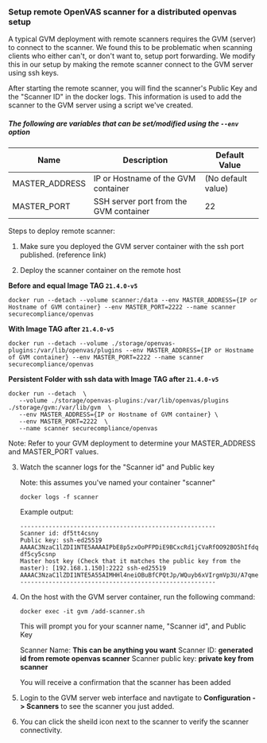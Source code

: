 ### Setup remote OpenVAS scanner for a distributed openvas setup

A typical GVM deployment with remote scanners requires the GVM (server) to connect to the scanner. We found this to be problematic when scanning clients who either can\'t, or don\'t want to, setup port forwarding. We modify this in our setup by making the remote scanner connect to the GVM server using ssh keys. 

After starting the remote scanner, you will find the scanner\'s Public Key and the \"Scanner ID\" in the docker logs. This information is used to add the scanner to the GVM server using a script we\'ve created.

##### The following are variables that can be set/modified using the `--env` option

| Name           | Description                            | Default Value      |
| -------------- | -------------------------------------- | ------------------ |
| MASTER_ADDRESS | IP or Hostname of the GVM container    | (No default value) |
| MASTER_PORT    | SSH server port from the GVM container | 22                 |

Steps to deploy remote scanner:

1. Make sure you deployed the GVM server container with the ssh port published. (reference link)

2. Deploy the scanner container on the remote host

**Before and equal Image TAG `21.4.0-v5`**
   ```shell
   docker run --detach --volume scanner:/data --env MASTER_ADDRESS={IP or Hostname of GVM container} --env MASTER_PORT=2222 --name scanner securecompliance/openvas
   ```

**With Image TAG after `21.4.0-v5`**
   ```shell
   docker run --detach --volume ./storage/openvas-plugins:/var/lib/openvas/plugins --env MASTER_ADDRESS={IP or Hostname of GVM container} --env MASTER_PORT=2222 --name scanner securecompliance/openvas
   ```

**Persistent Folder with ssh data with Image TAG after `21.4.0-v5`**
```
docker run --detach  \
   --volume ./storage/openvas-plugins:/var/lib/openvas/plugins ./storage/gvm:/var/lib/gvm  \
   --env MASTER_ADDRESS={IP or Hostname of GVM container} \ 
   --env MASTER_PORT=2222  \
   --name scanner securecompliance/openvas
```

   Note: Refer to your GVM deployment to determine your MASTER_ADDRESS and MASTER_PORT values.

3. Watch the scanner logs for the \"Scanner id\" and Public key

   Note: this assumes you\'ve named your container \"scanner\"
   ```
   docker logs -f scanner
   ```
   Example output:
   ```
   -------------------------------------------------------
   Scanner id: df5tt4csny
   Public key: ssh-ed25519 AAAAC3NzaC1lZDI1NTE5AAAAIPbE8p5zxOoPFPDiE9BCxcRd1jCVaRfOO92BO5hIfdqi df5cy5csnp
   Master host key (Check that it matches the public key from the master): [192.168.1.150]:2222 ssh-ed25519 AAAAC3NzaC1lZDI1NTE5A55AIMHHl4neiOBuBfCPQtJp/WQuyb6xVIrgmVp3U/A7qmev
   -------------------------------------------------------
   ```

4. On the host with the GVM server container, run the following command:

   ```
   docker exec -it gvm /add-scanner.sh
   ```
   This will prompt you for your scanner name, \"Scanner id\", and Public Key

   Scanner Name: **This can be anything you want**
   Scanner ID: **generated id from remote openvas scanner**
   Scanner public key: **private key from scanner**

   You will receive a confirmation that the scanner has been added

5. Login to the GVM server web interface and navtigate to **Configuration -> Scanners** to see the scanner you just added.
6. You can click the sheild icon next to the scanner to verify the scanner connectivity.
